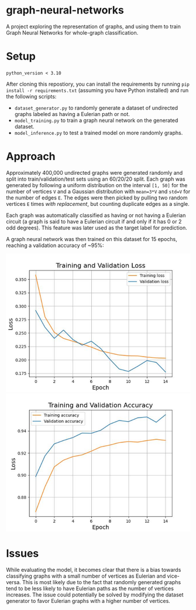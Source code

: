 # graph-neural-networks

A project exploring the representation of graphs, and using them to train Graph Neural Networks for whole-graph classification.

# Setup

`python_version < 3.10`

After cloning this repostiory, you can install the requirements by running `pip install -r requirements.txt` (assuming you have Python installed) and run the following scripts:

- `dataset_generator.py` to randomly generate a dataset of undirected graphs labeled as having a Eulerian path or not.  
- `model_training.py` to train a graph neural network on the generated dataset.  
- `model_inference.py` to test a trained model on more randomly graphs.  

# Approach

Approximately 400,000 undirected graphs were generated randomly and split into train/validation/test sets using an 60/20/20 split. Each graph was generated by following a uniform distribution on the interval `[1, 50]` for the number of vertices `V` and a Gaussian distribution with `mean=3*V` and `std=V` for the number of edges `E`. The edges were then picked by pulling two random vertices `E` times *with replacement*, but counting duplicate edges as a single.

Each graph was automatically classified as having or not having a Eulerian circuit (a graph is said to have a Eulerian circuit if and only if it has 0 or 2 odd degrees). This feature was later used as the target label for prediction.

A graph neural network was then trained on this dataset for 15 epochs, reaching a validation accuracy of ~95%:

![Model training loss](models/15_epochs/plot_loss.jpg) ![Model training accuracy](models/15_epochs/plot_accuracy.jpg)

# Issues

While evaluating the model, it becomes clear that there is a bias towards classifying graphs with a small number of vertices as Eulerian and vice-versa. This is most likely due to the fact that randomly generated graphs tend to be less likely to have Eulerian paths as the number of vertices increases. The issue could potentially be solved by modifying the dataset generator to favor Eulerian graphs with a higher number of vertices.
